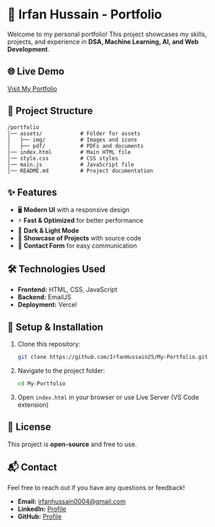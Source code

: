 # 🚀 Irfan Hussain - Portfolio

Welcome to my personal portfolio! This project showcases my skills, projects, and experience in **DSA, Machine Learning, AI, and Web Development**.

## 🌐 Live Demo
[Visit My Portfolio](https://irfanhussain.vercel.app)

## 📂 Project Structure
```
/portfolio
│── assets/            # Folder for assets
│   ├── img/           # Images and icons
│   ├── pdf/           # PDFs and documents
│── index.html         # Main HTML file
│── style.css          # CSS styles
│── main.js            # JavaScript file
│── README.md          # Project documentation
```

## ✨ Features
- 🖥️ **Modern UI** with a responsive design
- ⚡ **Fast & Optimized** for better performance
- 🌙 **Dark & Light Mode** 
- 📜 **Showcase of Projects** with source code
- 📩 **Contact Form** for easy communication

## 🛠️ Technologies Used
- **Frontend:** HTML, CSS, JavaScript
- **Backend:** EmailJS
- **Deployment:** Vercel

## 📌 Setup & Installation
1. Clone this repository:
   ```bash
   git clone https://github.com/IrfanHussain25/My-Portfolio.git
   ```
2. Navigate to the project folder:
   ```bash
   cd My-Portfolio
   ```
3. Open `index.html` in your browser or use Live Server (VS Code extension)

## 📜 License
This project is **open-source** and free to use.

## 📬 Contact
Feel free to reach out if you have any questions or feedback!
- **Email:** irfanhussain0004@gmail.com
- **LinkedIn:** [Profile](https://www.linkedin.com/in/irfan-hussain25/)
- **GitHub:** [Profile](https://github.com/IrfanHussain25)
